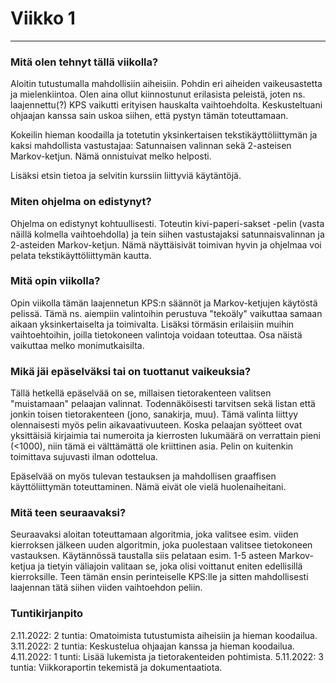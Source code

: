 # Viikko 1
---
### Mitä olen tehnyt tällä viikolla?
Aloitin tutustumalla mahdollisiin aiheisiin. Pohdin eri aiheiden vaikeusastetta ja mielenkiintoa. Olen aina ollut kiinnostunut erilasista peleistä, joten ns. laajennettu(?) KPS vaikutti erityisen hauskalta vaihtoehdolta. Keskusteltuani ohjaajan kanssa sain uskoa siihen, että pystyn tämän toteuttamaan.

Kokeilin hieman koodailla ja totetutin yksinkertaisen tekstikäyttöliittymän ja kaksi mahdollista vastustajaa: Satunnaisen valinnan sekä 2-asteisen Markov-ketjun. Nämä onnistuivat melko helposti. 

Lisäksi etsin tietoa ja selvitin kurssiin liittyviä käytäntöjä. 


### Miten ohjelma on edistynyt?
Ohjelma on edistynyt kohtuullisesti. Toteutin kivi-paperi-sakset -pelin (vasta näillä kolmella vaihtoehdolla) ja tein siihen vastustajaksi satunnaisvalinnan ja 2-asteiden Markov-ketjun. Nämä näyttäisivät toimivan hyvin ja ohjelmaa voi pelata tekstikäyttöliittymän kautta. 


### Mitä opin viikolla?
Opin viikolla tämän laajennetun KPS:n säännöt ja Markov-ketjujen käytöstä pelissä. Tämä ns. aiempiin valintoihin perustuva "tekoäly" vaikuttaa samaan aikaan yksinkertaiselta ja toimivalta. Lisäksi törmäsin erilaisiin muihin vaihtoehtoihin, joilla tietokoneen valintoja voidaan toteuttaa. Osa näistä vaikuttaa melko monimutkaisilta.


### Mikä jäi epäselväksi tai on tuottanut vaikeuksia?
Tällä hetkellä epäselvää on se, millaisen tietorakenteen valitsen "muistamaan" pelaajan valinnat. Todennäköisesti tarvitsen sekä listan että jonkin toisen tietorakenteen (jono, sanakirja, muu). Tämä valinta liittyy olennaisesti myös pelin aikavaativuuteen. Koska pelaajan syötteet ovat yksittäisiä kirjaimia tai numeroita ja kierrosten lukumäärä on verrattain pieni (<1000), niin tämä ei välttämättä ole kriittinen asia. Pelin on kuitenkin toimittava sujuvasti ilman odottelua. 

Epäselvää on myös tulevan testauksen ja mahdollisen graaffisen käyttöliittymän toteuttaminen. Nämä eivät ole vielä huolenaiheitani. 


### Mitä teen seuraavaksi?
Seuraavaksi aloitan toteuttamaan algoritmia, joka valitsee esim. viiden kierroksen jälkeen uuden algoritmin, joka puolestaan valitsee tietokoneen vastauksen. Käytännössä taustalla siis pelataan esim. 1-5 asteen Markov-ketjua ja tietyin väliajoin valitaan se, joka olisi voittanut eniten edellisillä kierroksille. Teen tämän ensin perinteiselle KPS:lle ja sitten mahdollisesti laajennan tätä siihen viiden vaihtoehdon peliin.


### Tuntikirjanpito


2.11.2022: 2 tuntia: Omatoimista tutustumista aiheisiin ja hieman koodailua.
3.11.2022: 2 tuntia: Keskustelua ohjaajan kanssa ja hieman koodailua.
4.11.2022: 1 tunti: Lisää lukemista ja tietorakenteiden pohtimista.
5.11.2022: 3 tuntia: Viikkoraportin tekemistä ja dokumentaatiota. 
